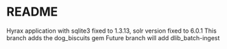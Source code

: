 # README

Hyrax application with sqlite3 fixed to 1.3.13, solr version fixed to 6.0.1
This branch adds the dog_biscuits gem
Future branch will add dlib_batch-ingest
